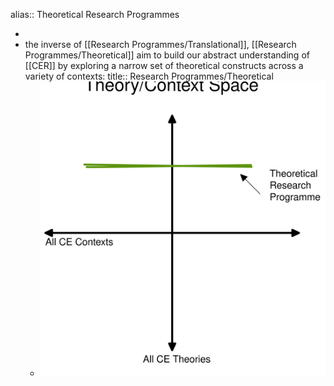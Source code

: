 alias:: Theoretical Research Programmes

-
- the inverse of [[Research Programmes/Translational]], [[Research Programmes/Theoretical]] aim to build our abstract understanding of [[CER]] by exploring a narrow set of theoretical constructs across a variety of contexts:
  title:: Research Programmes/Theoretical
	- ![theoretical-research-programme.svg](../assets/theoretical-research-programme_1678019325071_0.svg)